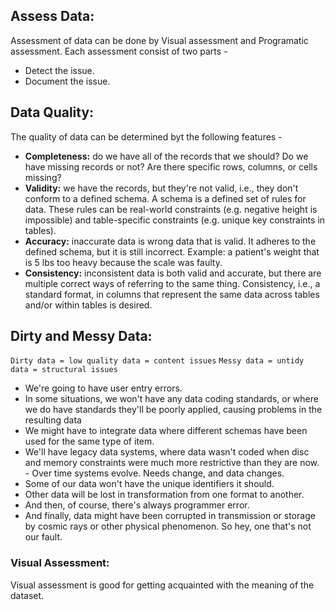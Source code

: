 
## Assess Data:
Assessment of data can be done by Visual assessment and Programatic assessment.
Each assessment consist of two parts -

- Detect the issue.
- Document the issue.


## Data Quality:
The quality of data can be determined byt the following features -

- **Completeness:** do we have all of the records that we should? Do we have missing records or not? Are there specific rows, columns, or cells missing?
- **Validity:** we have the records, but they're not valid, i.e., they don't conform to a defined schema. A schema is a defined set of rules for data. These rules can be real-world constraints (e.g. negative height is impossible) and table-specific constraints (e.g. unique key constraints in tables).
- **Accuracy:** inaccurate data is wrong data that is valid. It adheres to the defined schema, but it is still incorrect. Example: a patient's weight that is 5 lbs too heavy because the scale was faulty.
- **Consistency:** inconsistent data is both valid and accurate, but there are multiple correct ways of referring to the same thing. Consistency, i.e., a standard format, in columns that represent the same data across tables and/or within tables is desired.


## Dirty and Messy Data:

`Dirty data = low quality data = content issues`
`Messy data = untidy data = structural issues`

- We're going to have user entry errors.
- In some situations, we won't have any data coding standards, or where we do have standards they'll be poorly applied, causing problems in the resulting data
- We might have to integrate data where different schemas have been used for the same type of item.
- We'll have legacy data systems, where data wasn't coded when disc and memory constraints were much more restrictive than they are now. - Over time systems evolve. Needs change, and data changes.
- Some of our data won't have the unique identifiers it should.
- Other data will be lost in transformation from one format to another.
- And then, of course, there's always programmer error.
- And finally, data might have been corrupted in transmission or storage by cosmic rays or other physical phenomenon. So hey, one that's not our fault.


### Visual Assessment:
Visual assessment is good for getting acquainted with the meaning of the dataset.

